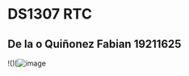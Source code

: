 # DS1307 RTC
## De la o Quiñonez Fabian 19211625
!()[![image](https://user-images.githubusercontent.com/83306485/190031036-34d42335-557b-4ab2-9b7e-21f0ac4305cd.png)

